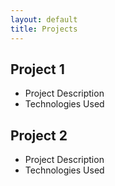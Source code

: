 ```yaml
---
layout: default
title: Projects
---
```


## Project 1
- Project Description
- Technologies Used

## Project 2
- Project Description
- Technologies Used